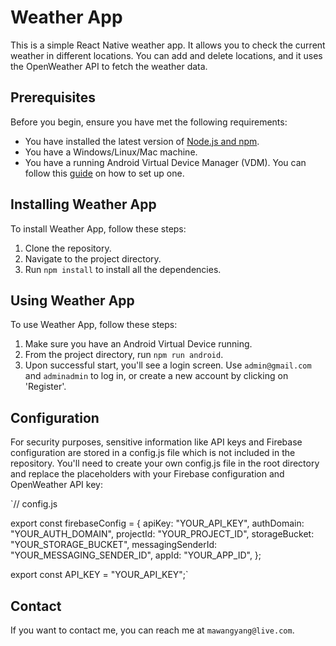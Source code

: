 # Weather App

This is a simple React Native weather app. It allows you to check the current weather in different locations. You can add and delete locations, and it uses the OpenWeather API to fetch the weather data.

## Prerequisites

Before you begin, ensure you have met the following requirements:

- You have installed the latest version of [Node.js and npm](https://nodejs.org/en/download/).
- You have a Windows/Linux/Mac machine.
- You have a running Android Virtual Device Manager (VDM). You can follow this [guide](https://developer.android.com/studio/run/managing-avds) on how to set up one.

## Installing Weather App

To install Weather App, follow these steps:

1. Clone the repository.
2. Navigate to the project directory.
3. Run `npm install` to install all the dependencies.

## Using Weather App

To use Weather App, follow these steps:

1. Make sure you have an Android Virtual Device running.
2. From the project directory, run `npm run android`.
3. Upon successful start, you'll see a login screen. Use `admin@gmail.com` and `adminadmin` to log in, or create a new account by clicking on 'Register'.

## Configuration
For security purposes, sensitive information like API keys and Firebase configuration are stored in a config.js file which is not included in the repository. You'll need to create your own config.js file in the root directory and replace the placeholders with your Firebase configuration and OpenWeather API key:

`// config.js

export const firebaseConfig = {
  apiKey: "YOUR_API_KEY",
  authDomain: "YOUR_AUTH_DOMAIN",
  projectId: "YOUR_PROJECT_ID",
  storageBucket: "YOUR_STORAGE_BUCKET",
  messagingSenderId: "YOUR_MESSAGING_SENDER_ID",
  appId: "YOUR_APP_ID",
};

export const API_KEY = "YOUR_API_KEY";`


## Contact

If you want to contact me, you can reach me at `mawangyang@live.com`.
